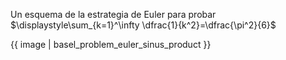 Un esquema de la estrategia de Euler para probar $\displaystyle\sum_{k=1}^\infty \dfrac{1}{k^2}=\dfrac{\pi^2}{6}$

{{ image | basel_problem_euler_sinus_product }}